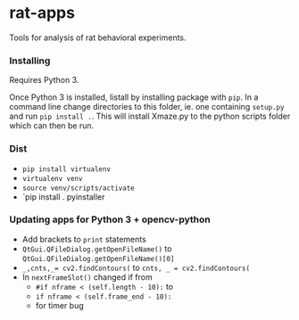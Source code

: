 # rat-apps

Tools for analysis of rat behavioral experiments.

### Installing

Requires Python 3.  

Once Python 3 is installed, Iistall by installing package with `pip`. In a command line change directories to this folder, ie. one containing `setup.py` and run `pip install .`.  This will install Xmaze.py to the python scripts folder which can then be run.

### Dist


- `pip install virtualenv`
- `virtualenv venv`
- `source venv/scripts/activate`
- `pip install . pyinstaller

### Updating apps for Python 3 + opencv-python
- Add brackets to `print` statements
- `QtGui.QFileDialog.getOpenFileName()` to  `QtGui.QFileDialog.getOpenFileName()[0]`
- `_,cnts,_= cv2.findContours(` to `cnts, _ = cv2.findContours(`
- In `nextFrameSlot()` changed if from
  - `#if nframe < (self.length - 10):` to
  - `if nframe < (self.frame_end - 10):`
  - for timer bug

